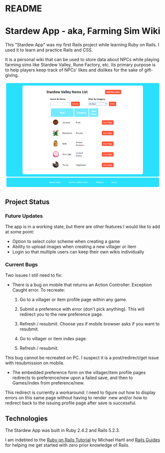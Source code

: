 # README

# Stardew App - aka, Farming Sim Wiki #

This "Stardew App" was my first Rails project while learning Ruby on Rails.
I used it to learn and practice Rails and CSS.

It is a personal wiki that can be used to store data about NPCs while playing
farming sims like Stardew Valley, Rune Factory, etc.  Its primary purpose is
to help players keep track of NPCs' likes and dislikes for the sake of gift-giving.

![App screenshot](screenshots/app_screenshot.png)

## Project Status ##

### Future Updates ###

The app is in a working state, but there are other features
I would like to add at some point:

* Option to select color scheme when creating a game
* Ability to upload images when creating a new villager or item
* Login so that multiple users can keep their own wikis individually

### Current Bugs ###

Two issues I still need to fix:

* There is a bug on mobile that returns an Action Controller: Exception Caught error.
To recreate:

  1) Go to a villager or item profile page within any game.

  2) Submit a preference with error (don't pick anything).
  This will redirect you to the new preference page.

  3) Refresh / resubmit.  Choose yes if mobile browser asks if you want to resubmit.

  4) Go to villager or item index page.

  5) Refresh / resubmit.

This bug cannot be recreated on PC.  I suspect it is a post/redirect/get issue
with resubmission on mobile.

* The embedded preference form on the villager/item profile pages redirects to
preference/new upon a failed save, and then to Games/index from preference/new.

This redirect is currently a workaround: I need to figure out how to
display errors on this same page without having to render :new
and/or how to redirect back to the issuing profile page after save is successful.

## Technologies ##

The Stardew App was built in Ruby 2.4.2 and Rails 5.2.3.

I am indebted to the [Ruby on Rails Tutorial](https://www.railstutorial.org/book/beginning) by Michael Hartl
and [Rails Guides](https://guides.rubyonrails.org/getting_started.html) for helping me get started
with zero prior knowledge of Rails.
